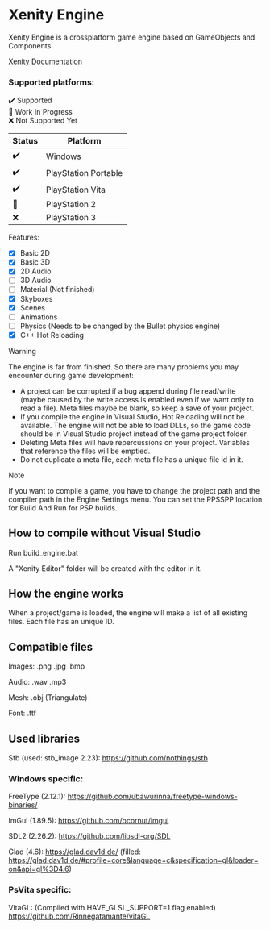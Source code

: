 # Xenity Engine

Xenity Engine is a crossplatform game engine based on GameObjects and Components.

[Xenity Documentation](https://github.com/Fewnity/Xenity-Engine/blob/crossplatform/Doc/README.md)

### Supported platforms:<br>
✔️ Supported<br>
🚧 Work In Progress<br>
❌ Not Supported Yet<br>

| Status | Platform |
|-|-|
✔️ | Windows
✔️ | PlayStation Portable
✔️ | PlayStation Vita
🚧 | PlayStation 2
❌ | PlayStation 3


Features:

- [X] Basic 2D
- [X] Basic 3D
- [X] 2D Audio
- [ ] 3D Audio
- [ ] Material (Not finished)
- [X] Skyboxes
- [X] Scenes
- [ ] Animations
- [ ] Physics (Needs to be changed by the Bullet physics engine)
- [X] C++ Hot Reloading

> [!WARNING]
> The engine is far from finished. So there are many problems you may encounter during game development:
> - A project can be corrupted if a bug append during file read/write (maybe caused by the write access is enabled even if we want only to read a file).
  Meta files maybe be blank, so keep a save of your project.
> - If you compile the engine in Visual Studio, Hot Reloading will not be available. The engine will not be able to load DLLs, so the game code should be in Visual Studio project instead of the game project folder.
> - Deleting Meta files will have repercussions on your project. Variables that reference the files will be emptied.
> - Do not duplicate a meta file, each meta file has a unique file id in it.

> [!NOTE]
> If you want to compile a game, you have to change the project path and the compiler path in the Engine Settings menu. You can set the PPSSPP location for Build And Run for PSP builds.

## How to compile without Visual Studio
Run build_engine.bat

A "Xenity Editor" folder will be created with the editor in it.

## How the engine works

When a project/game is loaded, the engine will make a list of all existing files. Each file has an unique ID.

## Compatible files
Images: .png .jpg .bmp

Audio: .wav .mp3

Mesh: .obj (Triangulate)

Font: .ttf

## Used libraries
Stb (used: stb_image 2.23): https://github.com/nothings/stb

### Windows specific: 
FreeType (2.12.1): https://github.com/ubawurinna/freetype-windows-binaries/

ImGui (1.89.5): https://github.com/ocornut/imgui

SDL2 (2.26.2): https://github.com/libsdl-org/SDL

Glad (4.6): https://glad.dav1d.de/ (filled: https://glad.dav1d.de/#profile=core&language=c&specification=gl&loader=on&api=gl%3D4.6)

### PsVita specific: 
VitaGL: (Compiled with HAVE_GLSL_SUPPORT=1 flag enabled) https://github.com/Rinnegatamante/vitaGL
